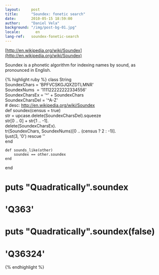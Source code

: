 ```yaml
---
layout:     post
title:      "Soundex: fonetic search"
date:       2010-05-15 18:59:00
author:     "Daniel Vela"
background: "/img/post-bg-01.jpg"
locale:       en
lang-ref:   soundex-fonetic-search
---
```


[http://en.wikipedia.org/wiki/Soundex](http://en.wikipedia.org/wiki/Soundex)

Soundex is a phonetic algorithm for indexing names by sound, as pronounced in English.

{% highlight ruby %}
class String  
    SoundexChars = 'BPFVCSKGJQXZDTLMNR'  
    SoundexNums &nbsp;= '111122222222334556'  
    SoundexCharsEx = '^' + SoundexChars  
    SoundexCharsDel = '^A-Z'  
    # desc: http://en.wikipedia.org/wiki/Soundex  
    def soundex(census = true)  
        str = upcase.delete(SoundexCharsDel).squeeze  
        str[0 .. 0] + str[1 .. -1].  
        delete(SoundexCharsEx).  
        tr(SoundexChars, SoundexNums)[0 .. (census ? 2 : -1)].  
        ljust(3, '0') rescue ''  
    end  

    def sounds_like(other)  
        soundex == other.soundex  
    end  
end  
# puts "Quadratically".soundex  
# 'Q363'  
# puts "Quadratically".soundex(false)  
# 'Q36324'
{% endhighlight %}
